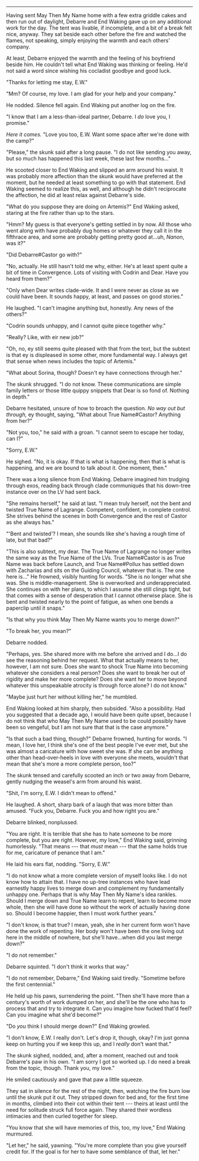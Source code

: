 -----

Having sent May Then My Name home with a few extra griddle cakes and then run out of daylight, Debarre and End Waking gave up on any additional work for the day. The tent was livable, if incomplete, and a bit of a break felt nice, anyway. They sat beside each other before the fire and watched the flames, not speaking, simply enjoying the warmth and each others' company.

At least, Debarre enjoyed the warmth and the feeling of his boyfriend beside him. He couldn't tell what End Waking was thinking or feeling. He'd not said a word since wishing his cocladist goodbye and good luck.

"Thanks for letting me stay, E.W."

"Mm? Of course, my love. I am glad for your help and your company."

He nodded. Silence fell again. End Waking put another log on the fire.

"I know that I am a less-than-ideal partner, Debarre. I *do* love you, I promise."

*Here it comes.* "Love you too, E.W. Want some space after we're done with the camp?"

"Please," the skunk said after a long pause. "I do not like sending you away, but so much has happened this last week, these last few months..."

He scooted closer to End Waking and slipped an arm around his waist. It was probably more affection than the skunk would have preferred at the moment, but he needed at least something to go with that statement. End Waking seemed to realize this, as well, and although he didn't reciprocate the affection, he did at least relax against Debarre's side.

"What do you suppose they are doing on Artemis?" End Waking asked, staring at the fire rather than up to the stars.

"Hmm? My guess is that everyone's getting settled in by now. All those who went along with have probably dug homes or whatever they call it in the fifthrace area, and some are probably getting pretty good at...uh, *Nanon*, was it?"

"Did Debarre#Castor go with?"

"No, actually. He still hasn't told me why, either. He's at least spent quite a bit of time in Convergence. Lots of visiting with Codrin and Dear. Have you heard from them?"

"Only when Dear writes clade-wide. It and I were never as close as we could have been. It sounds happy, at least, and passes on good stories."

He laughed. "I can't imagine anything but, honestly. Any news of the others?"

"Codrin sounds unhappy, and I cannot quite piece together why."

"Really? Like, with eir new job?"

"Oh, no, ey still seems quite pleased with that from the text, but the subtext is that ey is displeased in some other, more fundamental way. I always get that sense when news includes the topic of Artemis."

"What about Sorina, though? Doesn't ey have connections through her."

The skunk shrugged. "I do not know. These communications are simple family letters or those little quippy snippets that Dear is so fond of. Nothing in depth."

Debarre hesitated, unsure of how to broach the question. *No way out but through,* ey thought, saying, "What about True Name#Castor? Anything from her?"

"Not you, too," he said with a groan. "I cannot seem to escape her today, can I?"

"Sorry, E.W."

He sighed. "No, it is okay. If that is what is happening, then that is what is happening, and we are bound to talk about it. One moment, then."

There was a long silence from End Waking. Debarre imagined him trudging through exos, reading back through clade communiqués that his down-tree instance over on the LV had sent back.

"She remains herself," he said at last. "I mean truly herself, not the bent and twisted True Name of Lagrange. Competent, confident, in complete control. She strives behind the scenes in both Convergence and the rest of Castor as she always has."

"'Bent and twisted'? I mean, she sounds like she's having a rough time of late, but that bad?"

"This is also subtext, my dear. The True Name of Lagrange no longer writes the same way as the True Name of the LVs. True Name#Castor is as True Name was back before Launch, and True Name#Pollux has settled down with Zacharias and sits on the Guiding Council, whatever that is. The one here is..." He frowned, visibly hunting for words. "She is no longer what she was. She is middle-management. She is overworked and underappreciated. She continues on with her plans, to which I assume she still clings tight, but that comes with a sense of desperation that I cannot otherwise place. She is bent and twisted nearly to the point of fatigue, as when one bends a paperclip until it snaps."

"Is that why you think May Then My Name wants you to merge down?"

"To break her, you mean?"

Debarre nodded.

"Perhaps, yes. She shared more with me before she arrived and I do...I do see the reasoning behind her request. What that actually means to her, however, I am not sure. Does she want to shock True Name into becoming whatever she considers a real person? Does she want to break her out of rigidity and make her more complete? Does she want her to move beyond whatever this unspeakable atrocity is through force alone? I do not know."

"Maybe just hurt her without killing her," he mumbled.

End Waking looked at him sharply, then subsided. "Also a possibility. Had you suggested that a decade ago, I would have been quite upset, because I do not think that who May Then My Name used to be could possibly have been so vengeful, but I am not sure that that is the case anymore."

"Is that such a bad thing, though?" Debarre frowned, hunting for words. "I mean, I love her, I think she's one of the best people I've ever met, but she was almost a caricature with how sweet she was. If she can be anything other than head-over-heels in love with everyone she meets, wouldn't that mean that she's more a more complete person, too?"

The skunk tensed and carefully scooted an inch or two away from Debarre, gently nudging the weasel's arm from around his waist.

"Shit, I'm sorry, E.W. I didn't mean to offend."

He laughed. A short, sharp bark of a laugh that was more bitter than amused. "Fuck you, Debarre. Fuck you and how right you are."

Debarre blinked, nonplussed.

"You are right. It is terrible that she has to hate someone to be more complete, but you are right. However, my love," End Waking said, grinning humorlessly. "That means --- that *must* mean --- that the same holds true for me, caricature of penance that I am."

He laid his ears flat, nodding. "Sorry, E.W."

"I do not know what a more complete version of myself looks like. I do not know how to attain that. I have no up-tree instances who have lead earnestly happy lives to merge down and complement my fundamentally unhappy one. Perhaps that is why May Then My Name's idea rankles. Should I merge down and True Name learn to repent, learn to become more whole, then she will have done so without the work of actually having done so. Should I become happier, then I must work further years."

"I don't know, is that true? I mean, yeah, she in her current form won't have done the work of repenting. Her body won't have been the one living out here in the middle of nowhere, but she'll have...when did you last merge down?"

"I do not remember."

Debarre squinted. "I don't think it works that way."

"I do not remember, Debarre," End Waking said tiredly. "Sometime before the first centennial."

He held up his paws, surrendering the point. "Then she'll have more than a century's worth of work dumped on her, and she'll be the one who has to process that and try to integrate it. Can you imagine how fucked that'd feel? Can you imagine what she'd become?"

"Do *you* think I should merge down?" End Waking growled.

"I don't know, E.W. I really don't. Let's drop it, though, okay? I'm just gonna keep on hurting you if we keep this up, and I *really* don't want that."

The skunk sighed, nodded, and, after a moment, reached out and took Debarre's paw in his own. "I am sorry I got so worked up. I do need a break from the topic, though. Thank you, my love."

He smiled cautiously and gave that paw a little squeeze.

They sat in silence for the rest of the night, then, watching the fire burn low until the skunk put it out. They stripped down for bed and, for the first time in months, climbed into their cot within their tent --- theirs at least until the need for solitude struck full force again. <!--For SSN: They brushed each other's fur, a wordless intimacy,-->They shared their wordless intimacies and then curled together for sleep.

"You know that she will have memories of this, too, my love," End Waking murmured.

"Let her," he said, yawning. "You're more complete than you give yourself credit for. If the goal is for her to have some semblance of that, let her."
